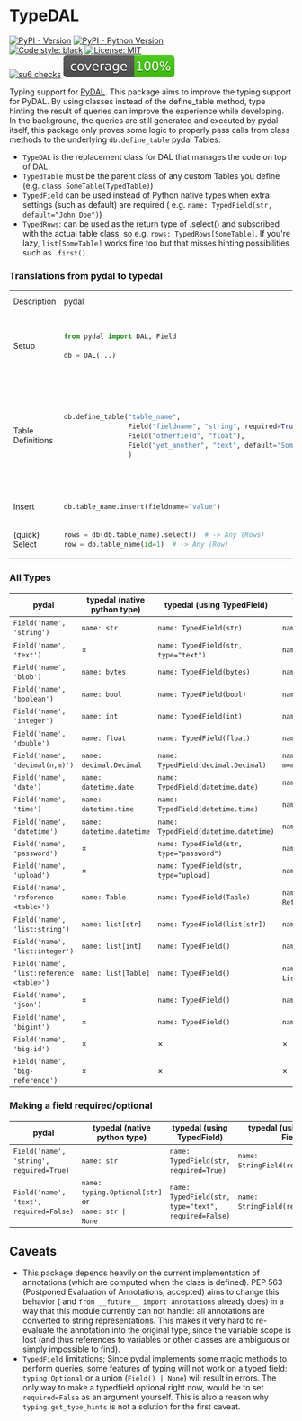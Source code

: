 # TypeDAL

[![PyPI - Version](https://img.shields.io/pypi/v/TypeDal.svg)](https://pypi.org/project/typedal)
[![PyPI - Python Version](https://img.shields.io/pypi/pyversions/TypeDal.svg)](https://pypi.org/project/typedal)  
[![Code style: black](https://img.shields.io/badge/code%20style-black-000000.svg)](https://github.com/psf/black)
[![License: MIT](https://img.shields.io/badge/License-MIT-yellow.svg)](https://opensource.org/licenses/MIT)  
[![su6 checks](https://github.com/trialandsuccess/typedal/actions/workflows/su6.yml/badge.svg)](https://github.com/trialandsuccess/typedal/actions)
![coverage.svg](coverage.svg)

Typing support for [PyDAL](http://web2py.com/books/default/chapter/29/6).
This package aims to improve the typing support for PyDAL. By using classes instead of the define_table method,
type hinting the result of queries can improve the experience while developing. In the background, the queries are still
generated and executed by pydal itself, this package only proves some logic to properly pass calls from class methods to
the underlying `db.define_table` pydal Tables.

- `TypeDAL` is the replacement class for DAL that manages the code on top of DAL.
- `TypedTable` must be the parent class of any custom Tables you define (e.g. `class SomeTable(TypedTable)`)
- `TypedField` can be used instead of Python native types when extra settings (such as default) are required (
  e.g. `name: TypedField(str, default="John Doe")`)
- `TypedRows`: can be used as the return type of .select() and subscribed with the actual table class, so
  e.g. `rows: TypedRows[SomeTable]`. If you're lazy, `list[SomeTable]` works fine too but that misses hinting
  possibilities such as `.first()`.

### Translations from pydal to typedal

<table>
<tr>
<td>Description</td>
<td> pydal </td> <td> pydal alternative </td> <td> typedal </td> <td> typedal alternative(s) </td> <td> ... </td>
</tr>
<tr>
<tr>
<td>Setup</td>
<td>

```python
from pydal import DAL, Field

db = DAL(...)
```

</td>

<td></td>
<td>

```python
from src.typedal import TypeDAL, TypedTable, TypedField, TypedRows
from src.typedal.fields import TextField
from typing import Optional

db = TypeDAL(...)
```

</td>

</tr>
<tr>
<td>Table Definitions</td>
<td>

```python
db.define_table("table_name",
                Field("fieldname", "string", required=True),
                Field("otherfield", "float"),
                Field("yet_another", "text", default="Something")
                )
```

</td>
<td>
</td>

<td>

```python
@db.define
class TableName(TypedTable):
    fieldname: str
    otherfield: float | None
    yet_another: TypedField(str, type="text", default="something", required=False)
```

</td>

<td>

```python
import typing


class TableName(TypedTable):
    fieldname: str
    otherfield: typing.Optional[float]
    yet_another: TextField(default="something", required=False)


db.define(TableName)
```

</td>
</tr>

<tr>
<td>Insert</td>

<td>

```python
db.table_name.insert(fieldname="value")
```

</td>

<td></td>

<td>

```python
db.table_name.insert(fieldname="value")
```

<td>

```python
TableName.insert(fieldname="value")
```

</td>
</tr>

<tr>
<td>(quick) Select</td>


<td>

```python
rows = db(db.table_name).select()  # -> Any (Rows)
row = db.table_name(id=1)  # -> Any (Row)
```

</td>

<td></td>

<td>

```python
rows: TypedRows[TableName] = db(db.table_name).select()  # -> TypedRows[TableName]
row: TableName = db.table_name(id=1)  # -> TableName
```

<td>

```python
rows: TypedRows[TableName] = db(TableName).select()  # -> TypedRows[TableName]
row = TableName(id=1)  # -> TableName
```

</td>


</tr>

</table>


<!-- 
<td>

```python

```

</td>

<td></td>

<td>

<td>

```python

```

</td>
</tr>
-->

### All Types

| pydal                                     | typedal (native python type) | typedal (using TypedField)               | typedal (using specific Field)      |
|-------------------------------------------|------------------------------|------------------------------------------|-------------------------------------|
| `Field('name', 'string')`                 | `name: str`                  | `name: TypedField(str)`                  | `name: StringField()`               |
| `Field('name', 'text')`                   | ×                            | `name: TypedField(str, type="text")`     | `name: TextField()`                 |
| `Field('name', 'blob')`                   | `name: bytes`                | `name: TypedField(bytes)`                | `name: BlobField()`                 |
| `Field('name', 'boolean')`                | `name: bool`                 | `name: TypedField(bool)`                 | `name: BooleanField()`              |
| `Field('name', 'integer')`                | `name: int`                  | `name: TypedField(int)`                  | `name: IntegerField()`              |
| `Field('name', 'double')`                 | `name: float`                | `name: TypedField(float)`                | `name: DoubleField()`               |
| `Field('name', 'decimal(n,m)')`           | `name: decimal.Decimal`      | `name: TypedField(decimal.Decimal)`      | `name: DecimalField(n=n, m=m)`      |
| `Field('name', 'date')`                   | `name: datetime.date`        | `name: TypedField(datetime.date)`        | `name: DateField()`                 |
| `Field('name', 'time')`                   | `name: datetime.time`        | `name: TypedField(datetime.time)`        | `name: TimeField()`                 |
| `Field('name', 'datetime')`               | `name: datetime.datetime`    | `name: TypedField(datetime.datetime)`    | `name: DatetimeField()`             |
| `Field('name', 'password')`               | ×                            | `name: TypedField(str, type="password")` | `name: PasswordField()`             |
| `Field('name', 'upload')`                 | ×                            | `name: TypedField(str, type="upload)`    | `name: UploadField()`               |
| `Field('name', 'reference <table>')`      | `name: Table`                | `name: TypedField(Table)`                | `name: ReferenceField('table')`     |
| `Field('name', 'list:string')`            | `name: list[str]`            | `name: TypedField(list[str])`            | `name: ListStringField()`           |
| `Field('name', 'list:integer')`           | `name: list[int]`            | `name: TypedField()`                     | `name: ListIntegerField()`          |
| `Field('name', 'list:reference <table>')` | `name: list[Table]`          | `name: TypedField()`                     | `name: ListReferenceField('table')` |
| `Field('name', 'json')`                   | ×                            | `name: TypedField()`                     | `name: JSONField()`                 |
| `Field('name', 'bigint')`                 | ×                            | `name: TypedField()`                     | `name: BigintField()`               |
| `Field('name', 'big-id')`                 | ×                            | ×                                        | ×                                   |
| `Field('name', 'big-reference')`          | ×                            | ×                                        | ×                                   |

### Making a field required/optional

| pydal                                    | typedal (native python type)                                              | typedal (using TypedField)                           | typedal (using specific Field)      |
|------------------------------------------|---------------------------------------------------------------------------|------------------------------------------------------|-------------------------------------|
| `Field('name', 'string', required=True)` | `name: str`                                                               | `name: TypedField(str, required=True)`               | `name: StringField(required=True)`  |
| `Field('name', 'text', required=False)`  | `name: typing.Optional[str]` or  <br/> <code>name: str &#124; None</code> | `name: TypedField(str, type="text", required=False)` | `name: StringField(required=False)` |

## Caveats

- This package depends heavily on the current implementation of annotations (which are computed when the class is
  defined). PEP 563 (Postponed Evaluation of Annotations, accepted) aims to change this behavior (
  and `from __future__ import annotations` already does) in a way that this module currently can not handle: all
  annotations are converted to string representations. This makes it very hard to re-evaluate the annotation into the
  original type, since the variable scope is lost (and thus references to variables or other classes are ambiguous or
  simply impossible to find).
- `TypedField` limitations; Since pydal implements some magic methods to perform queries, some features of typing will
  not work on a typed field: `typing.Optional` or a union (`Field() | None`) will result in errors. The only way to make
  a typedfield optional right now, would be to set `required=False` as an argument yourself. This is also a reason
  why `typing.get_type_hints` is not a solution for the first caveat.